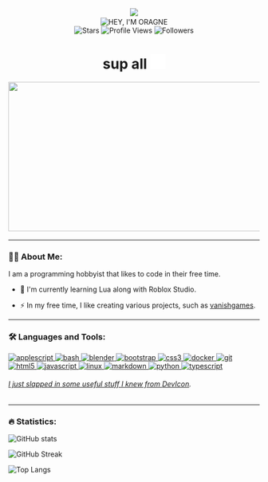<div id="header" align="center">
    <img src="https://i.imgur.com/gPVPYMw.jpeg" width="100"/>
    <div id="badges">
        <img src="https://img.shields.io/badge/HEY,%20I'M%20ORAGNE!-FC6A04?style=for-the-badge" alt="HEY, I'M ORAGNE"/>
    </div>
    <img alt="Stars" src="https://custom-icon-badges.demolab.com/github/stars/orn8?color=FC6A04&style=flat-square&logo=star&label=Stars"/>
    <img src="https://komarev.com/ghpvc/?username=orn8&style=flat-square&color=fc6a04" alt="Profile Views"/>
    <img alt="Followers" title="Follow me on Github" src="https://img.shields.io/github/followers/orn8?color=fc6a04&style=flat-square&logo=github&label=Followers"/>
    <h1>
        sup all
        <img src="https://raw.githubusercontent.com/orn8/orn8/main/wave.svg" width="30px" height="30px"/>
    </h1>
</div>
<div align="center">
  <img src="https://media.giphy.com/media/Dh5q0sShxgp13DwrvG/giphy.gif" width="600" height="300"/>
</div>

---

### 🧑‍💻 About Me:

I am a programming hobbyist that likes to code in their free time.

- :telescope: I'm currently learning Lua along with Roblox Studio.

- :zap: In my free time, I like creating various projects, such as [vanishgames](https://github.com/orn8/vanishgames).

---

### 🛠️ Languages and Tools:

<p align="left">
    <a href="https://developer.apple.com/library/archive/documentation/AppleScript/Conceptual/AppleScriptLangGuide/introduction/ASLR_intro.html" target="_blank" rel="noreferrer"> <img title="AppleScript" src="https://help.apple.com/assets/63FFD4857B7E1331387ABC65/63FFD48A7B7E1331387ABC6C/en_AU/c77d7a227a5fd365df2de28d731eebb6.png" alt="applescript" width="40" height="40" /> </a>
    <a href="https://www.gnu.org/software/bash" target="_blank" rel="noreferrer"> <img title="Bash" src="https://raw.githubusercontent.com/odb/official-bash-logo/master/assets/Logos/Icons/SVG/512x512_white.svg" alt="bash" width="40" height="40" /> </a>
    <a href="https://www.blender.org" target="_blank" rel="noreferrer"> <img title="Blender" src="https://upload.wikimedia.org/wikipedia/commons/0/0c/Blender_logo_no_text.svg" alt="blender" width="40" height="40" />
    <a href="https://getbootstrap.com" target="_blank" rel="noreferrer"> <img title="Bootstrap" src="https://cdn.jsdelivr.net/gh/devicons/devicon@latest/icons/bootstrap/bootstrap-original.svg" alt="bootstrap" width="40" height="40" />
    <a href="https://www.w3schools.com/css" target="_blank" rel="noreferrer"> <img title="CSS" src="https://cdn.jsdelivr.net/gh/devicons/devicon/icons/css3/css3-original.svg" alt="css3" width="40" height="40" />
    <a href="https://www.docker.com" target="_blank" rel="noreferrer"> <img title="Docker" src="https://cdn.jsdelivr.net/gh/devicons/devicon/icons/docker/docker-original.svg" alt="docker" width="40" height="40" />
    <a href="https://git-scm.com" target="_blank" rel="noreferrer"> <img title="Git" src="https://cdn.jsdelivr.net/gh/devicons/devicon/icons/git/git-original.svg" alt="git" width="40" height="40" />
    <a href="https://www.w3.org/html" target="_blank" rel="noreferrer"> <img title="HTML" src="https://cdn.jsdelivr.net/gh/devicons/devicon/icons/html5/html5-original.svg" alt="html5" width="40" height="40" />
    <a href="https://developer.mozilla.org/en-US/docs/Web/JavaScript" target="_blank" rel="noreferrer"> <img title="JavaScript" src="https://cdn.jsdelivr.net/gh/devicons/devicon/icons/javascript/javascript-original.svg" alt="javascript" width="40" height="40" />
    <a href="https://kernel.org" target="_blank" rel="noreferrer"> <img title="Linux" src="https://cdn.jsdelivr.net/gh/devicons/devicon/icons/linux/linux-original.svg" alt="linux" width="40" height="40" />
    <a href="https://www.markdownguide.org" target="_blank" rel="noreferrer"> <img title="Markdown" src="https://www.markdownguide.org/assets/images/markdown-mark-white.svg" alt="markdown" width="40" height="40" />
    <a href="https://www.python.org" target="_blank" rel="noreferrer"> <img title="Python" src="https://cdn.jsdelivr.net/gh/devicons/devicon/icons/python/python-original.svg" alt="python" width="40" height="40" />
    <a href="https://www.typescriptlang.org" target="_blank" rel="noreferrer"> <img title="TypeScript" src="https://cdn.jsdelivr.net/gh/devicons/devicon/icons/typescript/typescript-original.svg" alt="typescript" width="40" height="40" />
</p>

###### I just slapped in some useful stuff I knew from [DevIcon](https://devicon.dev).


---

### 🔥 Statistics:

![GitHub stats](https://github-readme-stats.vercel.app/api?username=orn8&show=reviews,discussions_started,discussions_answered,prs_merged,prs_merged_percentage&show_icons=true&theme=transparent&hide_border=true&title_color=FC6A04&text_color=FC6A04&icon_color=FC6A04&disable_animations=true&rank_icon=github)

![GitHub Streak](https://streak-stats.demolab.com?user=orn8&theme=transparent&hide_border=true&ring=FC6A04&fire=FC6A04&currStreakNum=FC6A04&sideNums=FC6A04&currStreakLabel=FC6A04&sideLabels=FC6A04&stroke=FC6A04&hide_longest_streak=true)

![Top Langs](https://github-readme-stats.vercel.app/api/top-langs/?username=orn8&theme=transparent&hide_border=true&card_width=495px&title_color=FC6A04&text_color=FC6A04&layout=donut-vertical)
